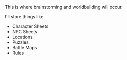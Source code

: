 This is where brainstorming and worldbuilding will occur.

I'll store things like
- Character Sheets
- NPC Sheets
- Locations
- Puzzles
- Battle Maps
- Rules



